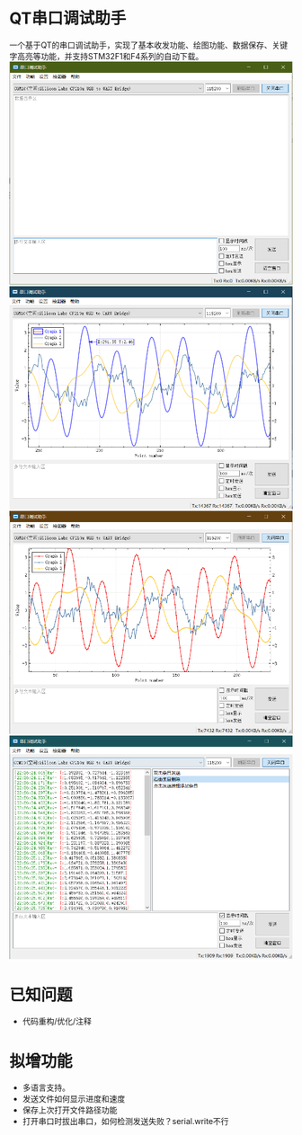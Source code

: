 # QT串口调试助手
  一个基于QT的串口调试助手，实现了基本收发功能、绘图功能、数据保存、关键字高亮等功能，并支持STM32F1和F4系列的自动下载。
![mainwindow](mainwindow.png)
![mainwindow](graphwindow.png)
![mainwindow](scatterline.png)
![mainwindow1](multistring.png)
# 已知问题
  - 代码重构/优化/注释

# 拟增功能
  - 多语言支持。
  - 发送文件如何显示进度和速度
  - 保存上次打开文件路径功能
  - 打开串口时拔出串口，如何检测发送失败？serial.write不行